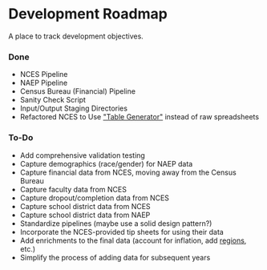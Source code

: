 # Development Roadmap

A place to track development objectives.

### Done

* NCES Pipeline
* NAEP Pipeline
* Census Bureau (Financial) Pipeline
* Sanity Check Script
* Input/Output Staging Directories
* Refactored NCES to Use ["Table Generator"](https://nces.ed.gov/ccd/elsi/tableGenerator.aspx) 
instead of raw spreadsheets

### To-Do

* Add comprehensive validation testing
* Capture demographics (race/gender) for NAEP data
* Capture financial data from NCES, moving away from the Census Bureau
* Capture faculty data from NCES
* Capture dropout/completion data from NCES
* Capture school district data from NCES
* Capture school district data from NAEP
* Standardize pipelines (maybe use a solid design pattern?)
* Incorporate the NCES-provided tip sheets for using their data
* Add enrichments to the final data (account for inflation, add [regions](https://ies.ed.gov/ncee/edlabs/about/), etc.)
* Simplify the process of adding data for subsequent years
